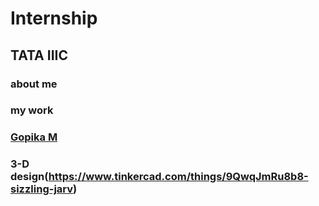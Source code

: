 # Internship
## TATA IIIC
### about me
### my work
### [Gopika M](https://github.com/Gopika-Manoj)
### 3-D design(https://www.tinkercad.com/things/9QwqJmRu8b8-sizzling-jarv)
